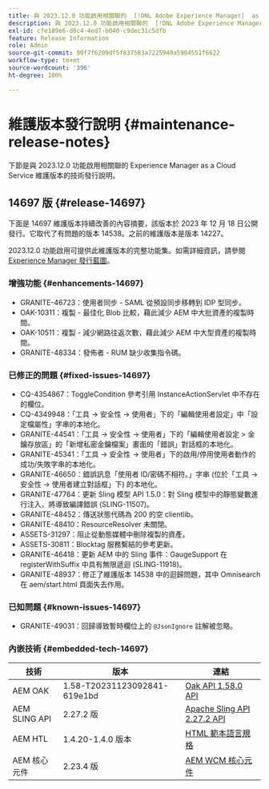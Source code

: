 ```yaml
---
title: 與 2023.12.0 功能啟用相關聯的  [!DNL Adobe Experience Manager]  as a Cloud Service 維護版本發行說明。
description: 與 2023.12.0 功能啟用相關聯的  [!DNL Adobe Experience Manager]  as a Cloud Service 維護版本發行說明。
exl-id: cfe189e6-d8c4-4ed7-b040-c9dec31c5dfb
feature: Release Information
role: Admin
source-git-commit: 90f7f6209df5f837583a7225940a5984551f6622
workflow-type: tm+mt
source-wordcount: '396'
ht-degree: 100%

---
```


# 維護版本發行說明 {#maintenance-release-notes}

下節是與 2023.12.0 功能啟用相關聯的 Experience Manager as a Cloud Service 維護版本的技術發行說明。

## 14697 版 {#release-14697}

下面是 14697 維護版本持續改善的內容摘要，該版本於 2023 年 12 月 18 日公開發行。它取代了有問題的版本 14538。之前的維護版本是版本 14227。

2023.12.0 功能啟用可提供此維護版本的完整功能集。如需詳細資訊，請參閱 [Experience Manager 發行藍圖](https://experienceleague.adobe.com/docs/experience-manager-release-information/aem-release-updates/update-releases-roadmap.html)。

### 增強功能 {#enhancements-14697}

* GRANITE-46723：使用者同步 - SAML 從預設同步移轉到 IDP 型同步。
* OAK-10311：複製 - 最佳化 Blob 比較，藉此減少 AEM 中大批資產的複製時間。
* OAK-10511：複製 - 減少網路往返次數，藉此減少 AEM 中大型資產的複製時間。
* GRANITE-48334：發佈者 - RUM 缺少收集指令碼。

### 已修正的問題 {#fixed-issues-14697}

* CQ-4354867：ToggleCondition 參考引用 InstanceActionServlet 中不存在的欄位。
* CQ-4349948：「工具 → 安全性 → 使用者」下的「編輯使用者設定」中「設定檔屬性」字串的本地化。
* GRANITE-44541：「工具 → 安全性 → 使用者」下的「編輯使用者設定 > 金鑰存放區」的「新增私密金鑰檔案」畫面的「錯誤」對話框的本地化。
* GRANITE-45341：「工具 → 安全性 → 使用者」下的啟用/停用使用者動作的成功/失敗字串的本地化。
* GRANITE-46650：錯誤訊息「使用者 ID/密碼不相符。」字串 (位於「工具 → 安全性 → 使用者建立對話框」下) 的本地化。
* GRANITE-47764：更新 Sling 模型 API 1.5.0：對 Sling 模型中的靜態變數進行注入，將導致編譯錯誤 (SLING-11507)。
* GRANITE-48452：傳送狀態代碼為 200 的空 clientlib。
* GRANITE-48410：ResourceResolver 未關閉。
* ASSETS-31297：阻止從動態媒體中刪除複製的資產。
* ASSETS-30811：Blocktag 服務繫結的參考更新。
* GRANITE-46418：更新 AEM 中的 Sling 事件：GaugeSupport 在 registerWithSuffix 中具有無限遞迴 (SLING-11918)。
* GRANITE-48937：修正了維護版本 14538 中的迴歸問題，其中 Omnisearch 在 aem/start.html 頁面失去作用。

### 已知問題 {#known-issues-14697}

* GRANITE-49031：回歸導致暫時欄位上的 `@JsonIgnore` 註解被忽略。

### 內嵌技術 {#embedded-tech-14697}

| 技術 | 版本 | 連結 |
|---|---|---|
| AEM OAK | 1.58-T20231123092841-619e1bd | [Oak API 1.58.0 API](https://www.javadoc.io/doc/org.apache.jackrabbit/oak-api/1.58.0/index.html) |
| AEM SLING API | 2.27.2 版 | [Apache Sling API 2.27.2 API](https://www.javadoc.io/doc/org.apache.sling/org.apache.sling.api/latest/index.html) |
| AEM HTL | 1.4.20-1.4.0 版本 | [HTML 範本語言規格](https://github.com/adobe/htl-spec) |
| AEM 核心元件 | 2.23.4 版 | [AEM WCM 核心元件](https://github.com/adobe/aem-core-wcm-components) |
